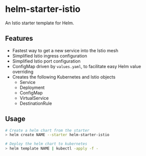 # helm-starter-istio

An Istio starter template for Helm.

## Features

* Fastest way to get a new service into the Istio mesh
* Simplified Istio ingress configuration
* Simplified Istio port configuration
* ConfigMap driven by `values.yaml`, to facilitate easy Helm value overriding
* Creates the following Kubernetes and Istio objects
  * Service
  * Deployment
  * ConfigMap
  * VirtualService
  * DestinationRule

## Usage

```sh
# Create a helm chart from the starter
> helm create NAME --starter helm-starter-istio

# Deploy the helm chart to kubernetes
> helm template NAME | kubectl -apply -f -
```
